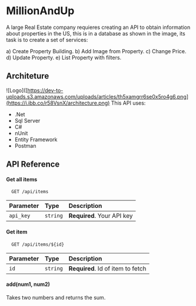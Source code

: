 
# MillionAndUp

A large Real Estate company requieres creating an API to obtain information about properties in the US, this is in a database as shown in the image, its task is to create a set of services:

a) Create Property Building.
b) Add Image from Property.
c) Change Price.
d) Update Property.
e) List Property with filters.



## Architeture

![Logo]([https://dev-to-uploads.s3.amazonaws.com/uploads/articles/th5xamgrr6se0x5ro4g6.png](https://i.ibb.co/r58VsnX/architecture.png)
This API uses:
- .Net
- Sql Server
- C#
- nUnit
- Entity Framework
- Postman


## API Reference

#### Get all items

```http
  GET /api/items
```

| Parameter | Type     | Description                |
| :-------- | :------- | :------------------------- |
| `api_key` | `string` | **Required**. Your API key |

#### Get item

```http
  GET /api/items/${id}
```

| Parameter | Type     | Description                       |
| :-------- | :------- | :-------------------------------- |
| `id`      | `string` | **Required**. Id of item to fetch |

#### add(num1, num2)

Takes two numbers and returns the sum.

